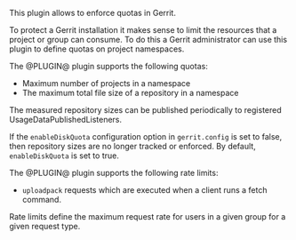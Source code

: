 This plugin allows to enforce quotas in Gerrit.

To protect a Gerrit installation it makes sense to limit the resources
that a project or group can consume. To do this a Gerrit administrator
can use this plugin to define quotas on project namespaces.

The @PLUGIN@ plugin supports the following quotas:

* Maximum number of projects in a namespace
* The maximum total file size of a repository in a namespace

The measured repository sizes can be published periodically to registered
UsageDataPublishedListeners.

If the `enableDiskQuota` configuration option in `gerrit.config` is set to
false, then repository sizes are no longer tracked or enforced.
By default, `enableDiskQuota` is set to true.

The @PLUGIN@ plugin supports the following  rate limits:

* `uploadpack` requests which are executed when a client runs a fetch command.

Rate limits define the maximum request rate for users in a given group
for a given request type.